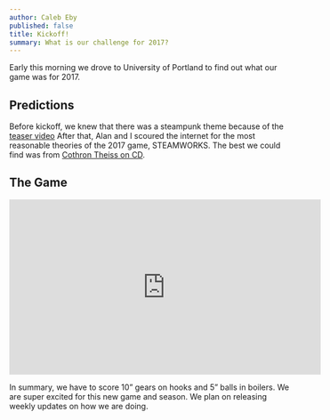 ```yaml
---
author: Caleb Eby
published: false
title: Kickoff!
summary: What is our challenge for 2017?
---
```

Early this morning we drove to University of Portland to find out what our game was for 2017.

## Predictions

Before kickoff, we knew that there was a steampunk theme because of the [teaser video](https://www.youtube.com/watch?v=37GBEBLfhWA) After that, Alan and I scoured the internet for the most reasonable theories of the 2017 game, STEAMWORKS. The best we could find was from [Cothron Theiss on CD](https://www.chiefdelphi.com/forums/showthread.php?t=151433&page=7#post1607886).

## The Game

<iframe width="560" height="315" src="https://www.youtube.com/embed/EMiNmJW7enI" frameborder="0" allowfullscreen></iframe>

In summary, we have to score 10” gears on hooks and 5” balls in boilers. We are super excited for this new game and season. We plan on releasing weekly updates on how we are doing.

